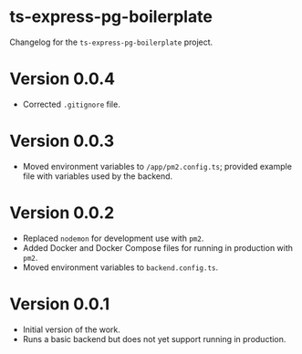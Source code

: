 # ts-express-pg-boilerplate
Changelog for the `ts-express-pg-boilerplate` project.

# Version 0.0.4
* Corrected `.gitignore` file.

# Version 0.0.3
* Moved environment variables to `/app/pm2.config.ts`; provided example file with variables used by the backend.

# Version 0.0.2
* Replaced `nodemon` for development use with `pm2`.
* Added Docker and Docker Compose files for running in production with `pm2`.
* Moved environment variables to `backend.config.ts`.

# Version 0.0.1
* Initial version of the work.
* Runs a basic backend but does not yet support running in production.